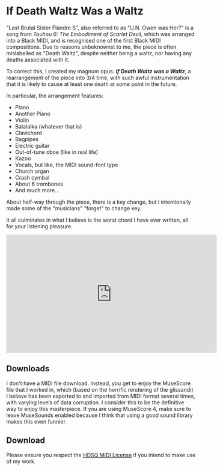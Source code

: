 # If Death Waltz Was a Waltz

"Last Brutal Sister Flandre S", also referred to as "U.N. Owen was Her?" is a song from *Touhou 6: The Embodiment of Scarlet Devil*, which was arranged into a Black MIDI, and is recognised one of the first Black MIDI compositions. Due to reasons unbeknownst to me, the piece is often mislabelled as "Death Waltz", despite neither being a waltz, nor having any deaths associated with it.

To correct this, I created my magnum opus: ***If Death Waltz was a Waltz***, a rearrangement of the piece into 3/4 time, with such awful instrumentation that it is likely to cause at least one death at some point in the future.

In particular, the arrangement features:

* Piano
* Another Piano
* Violin
* Balalaika (whatever that is)
* Clavichord
* Bagpipes
* Electric guitar
* Out-of-tune oboe (like in real life)
* Kazoo
* Vocals, but like, the MIDI sound-font type
* Church organ
* Crash cymbal
* About 6 trombones
* And much more...

About half-way through the piece, there is a key change, but I intentionally made some of the "musicians" "forget" to change key.

It all culminates in what I believe is the worst chord I have ever written, all for your listening pleasure.

<iframe width="560" height="315" src="https://www.youtube.com/embed/wIv4eDhvQnA?si=dPScqJXwDbgetZEp" title="YouTube video player" frameborder="0" allow="accelerometer; autoplay; clipboard-write; encrypted-media; gyroscope; picture-in-picture; web-share" referrerpolicy="strict-origin-when-cross-origin" allowfullscreen></iframe>

## Downloads

I don't have a MIDI file download. Instead, you get to enjoy the MuseScore file that I worked in, which (based on the horrific rendering of the glissandi) I believe has been exported to and imported from MIDI format several times, with varying levels of data corruption. I consider this to be the definitive way to enjoy this masterpiece. If you are using MuseScore 4, make sure to leave MuseSounds enabled because I think that using a good sound library makes this even funnier.

## Download

Please ensure you respect the [HDSQ MIDI License](https://maddyguthridge.com/hdsq/license) if you intend to make use of my work.